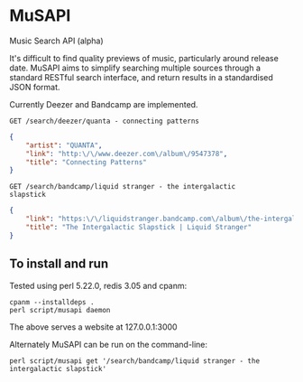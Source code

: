 # MuSAPI
Music Search API (alpha)

It's difficult to find quality previews of music, particularly around release date. MuSAPI aims to simplify searching multiple sources through a standard RESTful search interface, and return results in a standardised JSON format.

Currently Deezer and Bandcamp are implemented.

<code>GET /search/deezer/quanta - connecting patterns</code>

```json
{
    "artist": "QUANTA",
    "link": "http:\/\/www.deezer.com\/album\/9547378",
    "title": "Connecting Patterns"
}
```

<code>GET /search/bandcamp/liquid stranger - the intergalactic slapstick</code>

```json
{
    "link": "https:\/\/liquidstranger.bandcamp.com\/album\/the-intergalactic-slapstick",
    "title": "The Intergalactic Slapstick | Liquid Stranger"
}
```

## To install and run

Tested using perl 5.22.0, redis 3.05 and cpanm:

```
cpanm --installdeps .
perl script/musapi daemon
```

The above serves a website at 127.0.0.1:3000

Alternately MuSAPI can be run on the command-line:

```
perl script/musapi get '/search/bandcamp/liquid stranger - the intergalactic slapstick'
```
